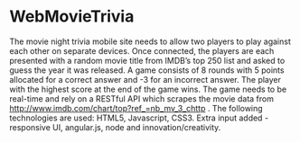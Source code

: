 # WebMovieTrivia
The movie night trivia mobile site needs to allow two players to play against each other on separate devices. Once connected, the players are each presented with a random movie title from IMDB’s top 250 list and asked to guess the year it was released. A game consists of 8 rounds with 5 points allocated for a correct answer and -3 for an incorrect answer. The player with the highest score at the end of the game wins.
The game needs to be real-time and rely on a RESTful API which scrapes the movie data from http://www.imdb.com/chart/top?ref_=nb_mv_3_chttp .
The following technologies are used: HTML5, Javascript, CSS3.
Extra input added - responsive UI, angular.js, node and innovation/creativity.
